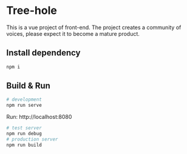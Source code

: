 # Tree-hole
This is a vue project of front-end. The project creates a community of voices, please expect it to become a mature product.

## Install dependency
```bash
npm i
```

## Build & Run
```bash
# development
npm run serve
```
Run: http://localhost:8080

```bash
# test server
npm run debug
# production server
npm run build
```